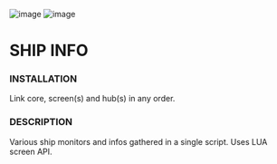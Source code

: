 
![image](https://user-images.githubusercontent.com/93654396/147752305-23552679-a878-47fc-a91f-f7456f565146.png)
![image](https://user-images.githubusercontent.com/93654396/148389734-023f43b9-5e00-4485-8710-cd7aa151326d.png)


# SHIP INFO
### INSTALLATION
Link core, screen(s) and hub(s) in any order.

### DESCRIPTION
Various ship monitors and infos gathered in a single script. Uses LUA screen API.

